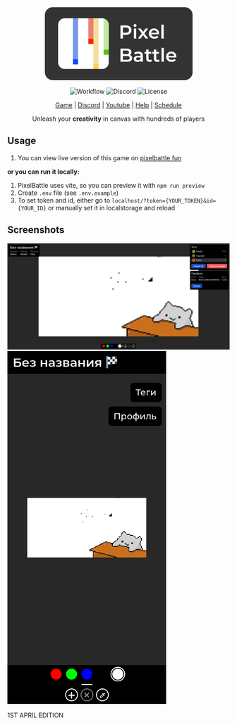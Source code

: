 <div align="center" >
<a href="https://pixelbattle.fun">
<img 
    alt="PixelBattle logo" 
    src="./docs/images/logotype.png">
</a>

<br>

![Workflow](https://github.com/mirdukkkkk/pixelbattle-frontend/actions/workflows/main.yml/badge.svg)
![Discord](https://img.shields.io/discord/969933616090075216)
![License](https://img.shields.io/github/license/pixelate-it/pixelbattle-frontend)

<a href="https://pixelbattle.fun">Game</a> |
<a href="https://discord.gg/XBPyGUv3DT">Discord</a> |
<a href="https://www.youtube.com/@pixelate-it">Youtube</a> |
<a href="https://help.pixelbattle.fun/">Help</a> |
<a href="https://help.pixelbattle.fun/schedule">Schedule</a>


</div>
<div align="center">Unleash your <strong>creativity</strong> in canvas with hundreds of players</div>

## Usage
1. You can view live version of this game on [pixelbattle.fun](https://pixelbattle.fun)

**or you can run it locally:**

1. PixelBattle uses vite, so you can preview it with `npm run preview`
2. Create `.env` file (see `.env.example`)
2. To set token and id, either go to `localhost/?token={YOUR_TOKEN}&id={YOUR_ID}` or manually set it in localstorage and reload

## Screenshots
![desktop](./docs/images/screenshots/desktop.png)
![mobile](./docs/images/screenshots/mobile.png)

1ST APRIL EDITION
